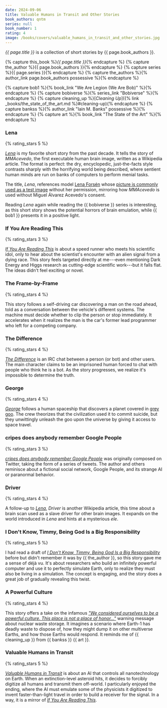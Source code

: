 ```yaml
---
date: 2024-09-06
title: Valuable Humans in Transit and Other Stories
book_authors: qntm
series: null
book_number: 1
rating: 4
image: /books/covers/valuable_humans_in_transit_and_other_stories.jpg
---
```


<cite class="book-title">{{ page.title }}</cite> is a collection of short
stories by <span class="author-name">{{ page.book_authors }}</span>.

{% capture this_book %}<cite class="book-title">{{ page.title }}</cite>{% endcapture %}
{% capture the_author %}<span class="author-name">{{ page.book_authors }}</span>{% endcapture %}
{% capture series %}<span class="book-series">{{ page.series }}</span>{% endcapture %}
{% capture the_authors %}{% author_link page.book_authors possessive %}{% endcapture %}

{% capture bob1 %}{% book_link "We Are Legion (We Are Bob)" %}{% endcapture %}
{% capture bobiverse %}{% series_link "Bobiverse" %}{% endcapture %}
{% capture cleaning_up %}[<cite class="short-story-title">Cleaning Up</cite>]({% link _books/the_state_of_the_art.md %}#cleaning-up){% endcapture %}
{% capture bankss %}{% author_link "Iain M. Banks" possessive %}{% endcapture %}
{% capture art %}{% book_link "The State of the Art" %}{% endcapture %}

### Lena
{% rating_stars 5 %}

[<cite class="short-story-title">Lena</cite>][lena_story] is my favorite short
story from the past decade. It tells the story of _MMAcevedo_, the first
executable human brain image, written as a Wikipedia article. The format is
perfect: the dry, encyclopedic, just-the-facts style contrasts sharply with
the horrifying world being described, where sentient human minds are run on
banks of computers to perform menial tasks.

The title, <cite class="short-story-title">Lena</cite>, references model [Lena
Forsén][lena_wiki] whose [picture is commonly used as a test
image][lenna_wiki] without her permission, mirroring how _MMAcevedo_ is used
without Miguel Álvarez Acevedo's consent.

Reading <cite class="short-story-title">Lena</cite> again while reading the {{
bobiverse }} series is interesting, as this short story shows the potential
horrors of brain emulation, while {{ bob1 }} presents it in a positive light.

[lena_story]: https://qntm.org/mmacevedo
[lena_wiki]: https://en.wikipedia.org/wiki/Lena_Fors%C3%A9n
[lenna_wiki]: https://en.wikipedia.org/wiki/Lenna

### If You Are Reading This
{% rating_stars 3 %}

[<cite class="short-story-title">If You Are Reading
This</cite>][reading_story] is about a speed runner who meets his scientific
idol, only to hear about the scientist's encounter with an alien signal from a
dying race. This story feels targeted directly at me---even mentioning Dark
Energy and Higgs research as cutting-edge scientific work---but it falls flat.
The ideas didn't feel exciting or novel.

[reading_story]: https://qntm.org/readin

### The Frame-by-Frame
{% rating_stars 4 %}

This story follows a self-driving car discovering a man on the road ahead,
told as a conversation between the vehicle's different systems. The machine
must decide whether to clip the person or stop immediately. It accelerates
when it realizes the man is the car's former lead programmer who left for a
competing company.

### The Difference
{% rating_stars 4 %}

[<cite class="short-story-title">The Difference</cite>][diff_story] is an IRC
chat between a person (or bot) and other users. The main character claims to
be an imprisoned human forced to chat with people who think he is a bot. As
the story progresses, we realize it's impossible to determine the truth.

[diff_story]: https://qntm.org/differenc

### George
{% rating_stars 4 %}

[<cite class="short-story-title">George</cite>][george_story] follows a human
spaceship that discovers a planet covered in [grey goo][grey_wiki]. The crew
theorizes that the civilization used it to commit suicide, but they
unwittingly unleash the goo upon the universe by giving it access to space
travel.

[george_story]: https://qntm.org/gorg
[grey_wiki]: https://en.wikipedia.org/wiki/Gray_goo

### cripes does anybody remember Google People
{% rating_stars 3 %}

[<cite class="short-story-title">cripes does anybody remember Google
People</cite>][google_story] was originally composed on Twitter, taking the
form of a series of tweets. The author and others reminisce about a fictional
social network, Google People, and its strange AI or paranormal behavior.

[google_story]: https://qntm.org/perso

### Driver
{% rating_stars 4 %}

A follow-up to [<cite class="short-story-title">Lena</cite>][lena_interlink],
<cite class="short-story-title">Driver</cite> is another Wikipedia article,
this time about a brain scan used as a slave driver for other brain images. It
expands on the world introduced in <cite class="short-story-title">Lena</cite>
and hints at a mysterious _ele_.

[lena_interlink]: #lena

### I Don't Know, Timmy, Being God Is a Big Responsibility
{% rating_stars 5 %}

I had read a draft of [<cite class="short-story-title">I Don't Know, Timmy,
Being God Is a Big Responsibility</cite>][tim_story] before but didn't
remember it was by {{ the_author }}, so this story gave me a sense of déjà vu.
It's about researchers who build an infinitely powerful computer and use it to
perfectly simulate Earth, only to realize they must also be living in a
simulation. The concept is engaging, and the story does a great job of
gradually revealing this twist.

[tim_story]: https://qntm.org/responsibilit

### A Powerful Culture
{% rating_stars 4 %}

This story offers a take on the infamous [_"We considered ourselves to be a
powerful culture. This place is not a place of honor…"_][honor] warning
message about nuclear waste storage. It imagines a scenario where Earth-1 has
deadly waste to dispose of, how they might dump it on other multiverse Earths,
and how those Earths would respond. It reminds me of {{ cleaning_up }} from {{
bankss }} {{ art }}.

[honor]: https://en.wikipedia.org/wiki/Long-term_nuclear_waste_warning_messages

### Valuable Humans in Transit
{% rating_stars 5 %}

[<cite class="short-story-title">Valuable Humans in
Transit</cite>][valueable_story] is about an AI that controls all
nanotechnology on Earth. When an extinction-level asteroid hits, it decides to
forcibly digitize all humans and transmit them off-world. I particularly
enjoyed the ending, where the AI must emulate some of the physicists it
digitized to invent faster-than-light travel in order to build a receiver for
the signal. In a way, it is a mirror of [<cite class="short-story-title">If
You Are Reading This</cite>][if_you_are_interlink].

[valueable_story]: https://qntm.org/transi
[if_you_are_interlink]: #if-you-are-reading-this
